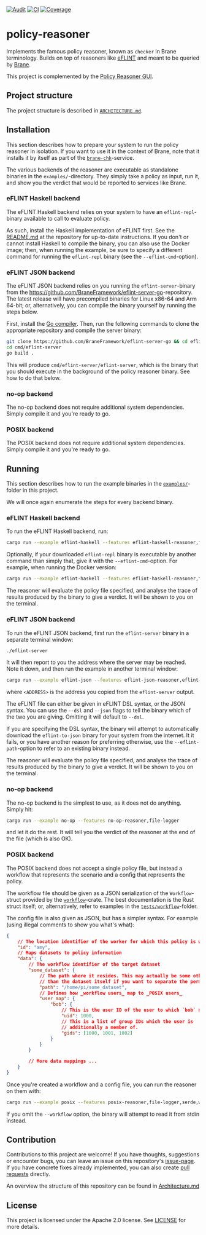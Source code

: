 [![Audit](https://github.com/BraneFramework/policy-reasoner/actions/workflows/audit.yml/badge.svg)](https://github.com/BraneFramework/policy-reasoner/actions/workflows/audit.yml)
[![CI](https://github.com/BraneFramework/policy-reasoner/actions/workflows/ci.yml/badge.svg)](https://github.com/BraneFramework/policy-reasoner/actions/workflows/ci.yml)
[![Coverage](https://codecov.io/github/BraneFramework/policy-reasoner/graph/badge.svg?token=HP09WOG59G)](https://codecov.io/github/BraneFramework/policy-reasoner)
<!-- [![Release](https://img.shields.io/github/release/braneframework/policy-reasoner.svg)](https://github.com/braneframework/policy-reasoner/releases/latest) -->
<!-- [![License: Apache-2.0](https://img.shields.io/github/license/braneframework/policy-reasoner.svg)](https://github.com/braneframework/policy-reasoner/blob/main/LICENSE) -->

# policy-reasoner
Implements the famous policy reasoner, known as `checker` in Brane terminology. Builds on top of reasoners like [eFLINT](https://gitlab.com/eflint) and meant to be queried by [Brane](https://github.com/braneframework/brane).

This project is complemented by the [Policy Reasoner GUI](https://github.com/braneframework/policy-reasoner-gui).


## Project structure
The project structure is described in [`ARCHITECTURE.md`](ARCHITECTURE.md).


## Installation
This section describes how to prepare your system to run the policy reasoner in isolation. If you want to use it in the context of Brane, note that it installs it by itself as part of the [`brane-chk`](https://github.com/BraneFramework/brane/tree/main/brane-chk)-service.

The various backends of the reasoner are executable as standalone binaries in the `examples/`-directory. They simply take a policy as input, run it, and show you the verdict that would be reported to services like Brane.

### eFLINT Haskell backend
The eFLINT Haskell backend relies on your system to have an `eflint-repl`-binary available to call to evaluate policy.

As such, install the Haskell implementation of eFLINT first. See the [README.md](https://gitlab.com/eflint/haskell-implementation) at the repository for up-to-date instructions. If you don't or cannot install Haskell to compile the binary, you can also use the Docker image; then, when running the example, be sure to specify a different command for running the `eflint-repl` binary (see the `--eflint-cmd`-option).

### eFLINT JSON backend
The eFLINT JSON backend relies on you running the `eflint-server`-binary from the <https://github.com/BraneFramework/eflint-server-go>-repository. The latest release will have precompiled binaries for Linux x86-64 and Arm 64-bit; or, alternatively, you can compile the binary yourself by running the steps below.

First, install the [Go compiler](https://go.dev/doc/install). Then, run the following commands to clone the appropriate repository and compile the server binary:
```sh
git clone https://github.com/BraneFramework/eflint-server-go && cd eflint-server-go
cd cmd/eflint-server
go build .
```
This will produce `cmd/eflint-server/eflint-server`, which is the binary that you should execute in the background of the policy reasoner binary. See how to do that below.

### no-op backend
The no-op backend does not require additional system dependencies. Simply compile it and you're ready to go.

### POSIX backend
The POSIX backend does not require additional system dependencies. Simply compile it and you're ready to go.


## Running
This section describes how to run the example binaries in the [`examples/`](examples/)-folder in this project.

We will once again enumerate the steps for every backend binary.

### eFLINT Haskell backend
To run the eFLINT Haskell backend, run:
```sh
cargo run --example eflint-haskell --features eflint-haskell-reasoner,file-logger -- <EFLINT FILE TO RUN>
```
Optionally, if your downloaded `eflint-repl` binary is executable by another command than simply that, give it with the `--eflint-cmd`-option. For example, when running the Docker version:
```sh
cargo run --example eflint-haskell --features eflint-haskell-reasoner,file-logger -- <EFLINT FILE TO RUN> --eflint-cmd 'docker run -it --rm eflint repl'
```

The reasoner will evaluate the policy file specified, and analyse the trace of results produced by the binary to give a verdict. It will be shown to you on the terminal.

### eFLINT JSON backend
To run the eFLINT JSON backend, first run the `eflint-server` binary in a separate terminal window:
```sh
./eflint-server
```
It will then report to you the address where the server may be reached. Note it down, and then run the example in another terminal window:
```sh
cargo run --example eflint-json --features eflint-json-reasoner,eflint-to-json,file-logger -- <EFLINT FILE TO RUN> --address <ADDRESS>
```
where `<ADDRESS>` is the address you copied from the `eflint-server` output.

The eFLINT file can either be given in eFLINT DSL syntax, or the JSON syntax. You can use the `--dsl` and `--json` flags to tell the binary which of the two you are giving. Omitting it will default to `--dsl`.

If you are specifying the DSL syntax, the binary will attempt to automatically download the `eflint-to-json` binary for your system from the internet. It it fails, or you have another reason for preferring otherwise, use the `--eflint-path`-option to refer to an existing binary instead.

The reasoner will evaluate the policy file specified, and analyse the trace of results produced by the binary to give a verdict. It will be shown to you on the terminal.

### no-op backend
The no-op backend is the simplest to use, as it does not do anything. Simply hit:
```sh
cargo run --example no-op --features no-op-reasoner,file-logger
```
and let it do the rest. It will tell you the verdict of the reasoner at the end of the file (which is also OK).

### POSIX backend
The POSIX backend does not accept a single policy file, but instead a workflow that represents the scenario and a config that represents the policy.

The workflow file should be given as a JSON serialization of the `Workflow`-struct provided by the [`workflow`](lib/workflow/)-crate. The best documentation is the Rust struct itself; or, alternatively, refer to examples in the [`tests/workflow`](tests/workflow/)-folder.

The config file is also given as JSON, but has a simpler syntax. For example (using illegal comments to show you what's what):
```json
{
    // The location identifier of the worker for which this policy is written.
    "id": "amy",
    // Maps datasets to policy information
    "data": {
        // The workflow identifier of the target dataset
        "some_dataset": {
            // The path where it resides. This may actually be some other file
            // than the dataset itself if you want to separate the permissions.
            "path": "/home/pi/some_dataset",
            // Defines how _workflow users_ map to _POSIX users_
            "user_map": {
                "bob": {
                    // This is the user ID of the user to which `bob` maps
                    "uid": 1000,
                    // This is a list of group IDs which the user is
                    // additionally a member of.
                    "gids": [1000, 1001, 1002]
                }
            }
        }

        // More data mappings ...
    }
}
```

Once you're created a workflow and a config file, you can run the reasoner on them with:
```sh
cargo run --example posix --features posix-reasoner,file-logger,serde,workflow -- --workflow <WORKFLOW_FILE_PATH> --config <CONFIG_FILE_PATH>
```

If you omit the `--workflow` option, the binary will attempt to read it from stdin instead.


## Contribution
Contributions to this project are welcome! If you have thoughts, suggestions or encounter bugs, you can leave an issue on this repository's [issue-page](https://github.com/braneframework/policy-reasoner/issues). If you have concrete fixes already implemented, you can also create [pull requests](https://github.com/braneframework/policy-reasoner/pulls) directly.

An overview the structure of this repository can be found in [Architecture.md](./ARCHITECTURE.md)

## License
This project is licensed under the Apache 2.0 license. See [LICENSE](./LICENSE) for more details.
